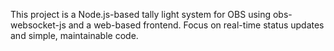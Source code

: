 <!-- Use this file to provide workspace-specific custom instructions to Copilot. For more details, visit https://code.visualstudio.com/docs/copilot/copilot-customization#_use-a-githubcopilotinstructionsmd-file -->

This project is a Node.js-based tally light system for OBS using obs-websocket-js and a web-based frontend. Focus on real-time status updates and simple, maintainable code.
